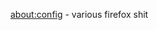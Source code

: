 <a href="https://github.com/Trixlight/various-UI-tweaks/blob/master/Firefox/about:config">about:config</a> - various firefox shit
